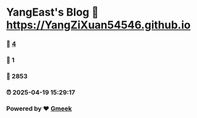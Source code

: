 # YangEast's Blog :link: https://YangZiXuan54546.github.io 
### :page_facing_up: [4](https://YangZiXuan54546.github.io/tag.html) 
### :speech_balloon: 1 
### :hibiscus: 2853 
### :alarm_clock: 2025-04-19 15:29:17 
### Powered by :heart: [Gmeek](https://github.com/Meekdai/Gmeek)
